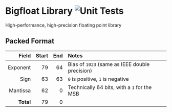 # Bigfloat Library ![Unit Tests](https://github.com/Plenglin/bigfloat/workflows/Verification/badge.svg)

High-performance, high-precision floating point library

## Packed Format

| Field     | Start | End | Notes |
|----------:|------:|----:|:------|
| Exponent  | 79    | 64  | Bias of `1023` (same as IEEE double precision) 
| Sign      | 63    | 63  | `0` is positive, `1` is negative
| Mantissa  | 62    | 0   | Technically 64 bits, with a `1` for the MSB
| **Total** | 79    | 0   | 